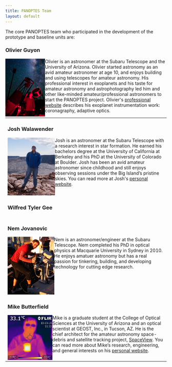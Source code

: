```yaml
---
title: PANOPTES Team
layout: default
---
```


The core PANOPTES team who participated in the development of the prototype and baseline units are:


<h3>Olivier Guyon</h3>
<div class="media">
    <div class="media-left">
        <img style="float: left" height="180px" src="images/OlivierGuyon.png">
    </div>
    <div class="media-body">
        Olivier is an astronomer at the Subaru Telescope and the University of Arizona. Olivier started astronomy as an avid amateur astronomer at age 10, and enjoys building and using telescopes for amateur astronomy. His professional interest in exoplanets and his taste for amateur astronomy and astrophotography led him and other like-minded amateur/professional astronomers to start the PANOPTES project. Olivier's <a href="http://www.naoj.org/staff/guyon">professional website</a> describes his exoplanet instrumentation work: coronagraphy, adaptive optics.
    </div>
</div>

<table>

<tr><td>
<h3>Josh Walawender</h3>

<img style="float: left" height="180px" src="images/JoshWalawender.jpg">Josh is an astronomer at the Subaru Telescope with a research interest in star formation.  He earned his bachelors degree at the University of California at Berkeley and his PhD at the University of Colorado at Boulder. Josh has been an avid amateur astronomer since childhood and still enjoys observing sessions under the Big Island’s pristine skies.  You can read more at Josh's <a href="http://www.TwilightLandscapes.com">personal website</a>.
</td></tr>


<tr><td>
<h3>Wilfred Tyler Gee</h3>

</td></tr>

<tr><td>
<h3>Nem Jovanovic</h3>

<img style="float: left" height="180px" src="images/Nem.jpg">Nem is an astronomer/engineer at the Subaru Telescope. Nem completed his PhD in optical physics at Macquarie University in Sydney in 2010. He enjoys amatuer astronomy but has a real passion for tinkering, building, and developing technology for cutting edge research.

</td></tr>

<tr><td>
<h3>Mike Butterfield</h3>
<img style="float: left" height="140px" src="images/MikeButterfield.jpg">Mike is a graduate student at the College of Optical Sciences at the University of Arizona and an optical scientist at GEOST, Inc., in Tucson, AZ. He is the chief architect for the amateur astronomy space-debris and satellite tracking project, <a href="http://spaceviewnetwork.com">SpaceView</a>. You can read more about Mike’s research, engineering, and general interests on his <a href="http://mikebutterfield.com">personal website</a>.

</td></tr>

</table>
